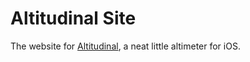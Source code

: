 # Altitudinal Site
The website for [Altitudinal](https://itunes.apple.com/us/app/altitudinal/id1033421854?ls=1&mt=8), a neat little altimeter for iOS.
